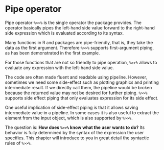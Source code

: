 # Pipe operator

Pipe operator `%>>%` is the single operator the package provides. The operator basically pipes the left-hand side value forward to the right-hand side expression which is evaluated according to its syntax.

Many functions in R and packages are pipe-friendly, that is, they take the data as the first argument. Therefore `%>>%` supports first-argument piping, as has been demonstrated in the first example.

For those functions that are not so friendly to pipe operation, `%>>%` allows to evaluate any expression with the left-hand side value.

The code are often made fluent and readable using pipeline. However, sometimes we need some side-effect such as plotting graphics and printing intermediate result. If we directly call them, the pipeline would be broken because the returned value may not be desired for further piping. `%>>%` supports side effect piping that only evaluates expression for its side effect.

One useful implication of side-effect piping is that it allows saving intermediate value in a pipeline. In some cases it is also useful to extract the element from the input object, which is also supported by `%>>%`.

The question is: **How does `%>>%` know what the user wants to do?** Its behavior is fully determined by the syntax of the expression the user specifies. This chapter will introduce to you in great detail the syntactic rules of `%>>%`.
